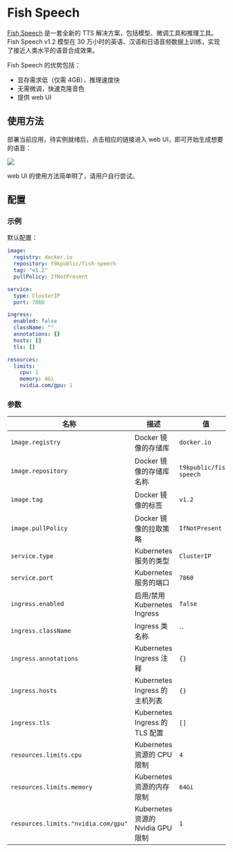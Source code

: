 # Fish Speech

[Fish Speech](https://github.com/fishaudio/fish-speech) 是一套全新的 TTS 解决方案，包括模型、微调工具和推理工具。Fish Speech v1.2 模型在 30 万小时的英语、汉语和日语音频数据上训练，实现了接近人类水平的语音合成效果。

Fish Speech 的优势包括：

* 显存需求低（仅需 4GB），推理速度快
* 无需微调，快速克隆音色
* 提供 web UI

## 使用方法

部署当前应用，待实例就绪后，点击相应的链接进入 web UI，即可开始生成想要的语音：

![](https://s2.loli.net/2024/07/23/UnqrBvORl83HMWm.png)

web UI 的使用方法简单明了，请用户自行尝试。

## 配置

### 示例

默认配置：

```yaml
image:
  registry: docker.io
  repository: t9kpublic/fish-speech
  tag: "v1.2"
  pullPolicy: IfNotPresent

service:
  type: ClusterIP
  port: 7860

ingress:
  enabled: false
  className: ""
  annotations: {}
  hosts: []
  tls: []

resources:
  limits:
    cpu: 1
    memory: 4Gi
    nvidia.com/gpu: 1
```

### 参数

| 名称                                | 描述                              | 值                      |
| ----------------------------------- | --------------------------------- | ----------------------- |
| `image.registry`                    | Docker 镜像的存储库               | `docker.io`             |
| `image.repository`                  | Docker 镜像的存储库名称           | `t9kpublic/fish-speech` |
| `image.tag`                         | Docker 镜像的标签                 | `v1.2`                  |
| `image.pullPolicy`                  | Docker 镜像的拉取策略             | `IfNotPresent`          |
| `service.type`                      | Kubernetes 服务的类型             | `ClusterIP`             |
| `service.port`                      | Kubernetes 服务的端口             | `7860`                  |
| `ingress.enabled`                   | 启用/禁用 Kubernetes Ingress      | `false`                 |
| `ingress.className`                 | Ingress 类名称                    | ``                      |
| `ingress.annotations`               | Kubernetes Ingress 注释           | `{}`                    |
| `ingress.hosts`                     | Kubernetes Ingress 的主机列表     | `{}`                    |
| `ingress.tls`                       | Kubernetes Ingress 的 TLS 配置    | `[]`                    |
| `resources.limits.cpu`              | Kubernetes 资源的 CPU 限制        | `4`                     |
| `resources.limits.memory`           | Kubernetes 资源的内存限制         | `64Gi`                  |
| `resources.limits."nvidia.com/gpu"` | Kubernetes 资源的 Nvidia GPU 限制 | `1`                     |

